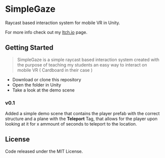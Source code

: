 # SimpleGaze
Raycast based interaction system for mobile VR in Unity.

For more info check out my [Itch.io](https://davidvfilipe.itch.io/) page.

## Getting Started
> SimpleGaze is a simple raycast based interaction system created with the purpose of teaching my students an easy way to interact on mobile VR ( Cardboard in their case )

* Download or clone this repository
* Open the folder in Unity
* Take a look at the demo scene

### v0.1

Added a simple demo scene that contains the player prefab with the correct structure and a plane with the **Teleport** Tag, that allows for the player upon looking at it for x ammount of seconds to teleport to the location.

## License
Code released under the MIT License.